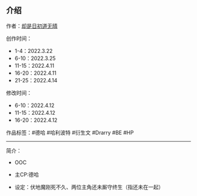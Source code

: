 ## 介绍

<!-- 作者：[却是日初道无晴](https://ljyjingyi.lofter.com/) -->
作者：[却是日初道无晴](../../../../author/却是日初道无晴/index.html)

创作时间：

- 1-4：2022.3.22
- 6-10：2022.3.25
- 11-15：2022.4.11
- 16-20：2022.4.11
- 21-25：2022.4.14

修改时间：

- 6-10：2022.4.12
- 11-15：2022.4.12
- 16-20：2022.4.12

作品标签：#德哈 #哈利波特 #衍生文 #Drarry #BE #HP

------

简介：

* OOC

* 主CP:德哈

* 设定：伏地魔刚死不久、两位主角还未厮守终生（指还未在一起）
